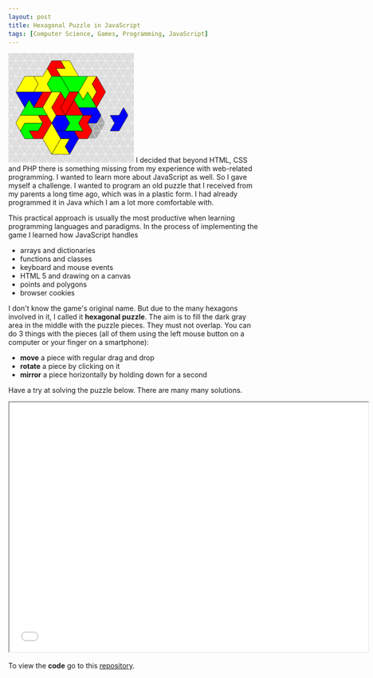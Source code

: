 ```yaml
---
layout: post
title: Hexagonal Puzzle in JavaScript
tags: [Computer Science, Games, Programming, JavaScript]
---
```


<img class="floatleft" width="50%" src="/images/hexaPuzzleWilliamSolution.png" />
I decided that beyond HTML, CSS and PHP there is something missing from my experience with web-related programming. I wanted to learn more about JavaScript as well. So I gave myself a challenge. I wanted to program an old puzzle that I received from my parents a long time ago, which was in a plastic form. I had already programmed it in Java which I am a lot more comfortable with.

This practical approach is usually the most productive when learning programming languages and paradigms. In the process of implementing the game I learned how JavaScript handles
- arrays and dictionaries
- functions and classes
- keyboard and mouse events
- HTML 5 and drawing on a canvas
- points and polygons
- browser cookies

I don't know the game's original name. But due to the many hexagons involved in it, I called it **hexagonal puzzle**. The aim is to fill the dark gray area in the middle with the puzzle pieces. They must not overlap. You can do 3 things with the pieces (all of them using the left mouse button on a computer or your finger on a smartphone):
- **move** a piece with regular drag and drop
- **rotate** a piece by clicking on it
- **mirror** a piece horizontally by holding down for a second

Have a try at solving the puzzle below. There are many many solutions.

<iframe src="/hexaPuzzle/index.html" style="width:720px; height:500px;"></iframe>

To view the <b>code</b> go to this [repository](https://github.com/wblacoe/wblacoe.github.io/tree/master/hexaPuzzle).
